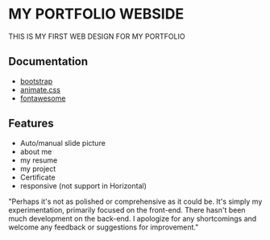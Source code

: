 
# MY PORTFOLIO WEBSIDE

THIS IS MY FIRST WEB DESIGN FOR MY PORTFOLIO


## Documentation

- [bootstrap](https://getbootstrap.com/)
- [animate.css](https://animate.style/)
- [fontawesome](https://fontawesome.com/)


## Features

- Auto/manual slide picture 
- about me
- my resume
- my project
- Certificate
- responsive (not support in Horizontal)

"Perhaps it's not as polished or comprehensive as it could be. It's simply my experimentation, primarily focused on the front-end. There hasn't been much development on the back-end. I apologize for any shortcomings and welcome any feedback or suggestions for improvement."
